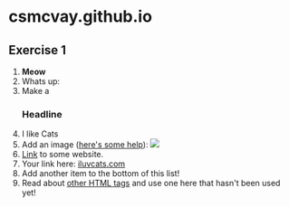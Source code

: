 csmcvay.github.io
=====================

<h2 id="Exercise1">Exercise 1</h2>
<ol>
  <li><b>Meow</b></li>
  <li>Whats up:</li>
  <li>Make a <h3>Headline</h3></li>
  <li>I like Cats</li>
  <li>Add an image (<a href="http://forum.koramgame.com/thread-60307-1-1.html">here's some help</a>): <img src="http://static3.businessinsider.com/image/5221df9169beddce49072b56/lil-bub-famed-internet-cat-with-dwarfism-gets-a-backstory-in-a-new-book.jp"></li>
  
  <li><a href="http://www.coceleratoru.com">Link</a> to some website.</li>
  <li>Your link here: <a href="http://www.iluvcats.com/">iluvcats.com</a></a></li>
  <li>Add another item to the bottom of this list!</li>
  <li>Read about <a href="http://www.quackit.com/html/tags/">other HTML tags</a> and use one here that hasn't been used yet!</li>
</ol>
